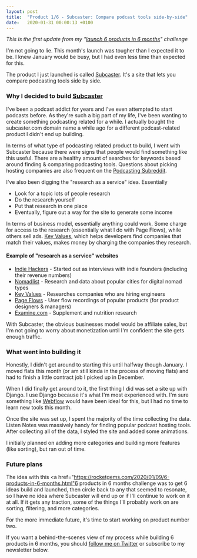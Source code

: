 ```yaml
---
layout: post
title:  "Product 1/6 - Subcaster: Compare podcast tools side-by-side"
date:   2020-01-31 00:00:13 +0100
---
```


*This is the first update from my "<a href="https://rocketgems.com/2020/01/09/6-products-in-6-months.html">launch 6 products in 6 months</a>" challenge*

I'm not going to lie. This month's launch was tougher than I expected it to be. I knew January would be busy, but I had even less time than expected for this.

The product I just launched is called <a href="https://subcaster.com/" target="_blank">Subcaster</a>. It's a site that lets you compare podcasting tools side by side.

### Why I decided to build <a href="https://subcaster.com/" target="_blank">Subcaster</a>
I've been a podcast addict for years and I've even attempted to start podcasts before. As they're such a big part of my life, I've been wanting to create something podcasting related for a while. I actually bought the subcaster.com domain name a while ago for a different podcast-related product I didn't end up building.

In terms of what type of podcasting related product to build, I went with Subcaster because there were signs that people would find something like this useful. There are a healthy amount of searches for keywords based around finding & comparing podcasting tools. Questions about picking hosting companies are also frequent on the <a href="https://www.reddit.com/r/podcasting/" target="_blank" rel="nofollow noreferrer">Podcasting Subreddit</a>.

I've also been digging the "research as a service" idea. Essentially

 - Look for a topic lots of people research
 - Do the research yourself
 - Put that research in one place
 - Eventually, figure out a way for the site to generate some income

In terms of business model, essentially anything could work. Some charge for access to the research (essentially what I do with Page Flows), while others sell ads. <a href="https://keyvalues.com/" target="_blank" rel="nofollow noreferrer">Key Values</a>, which helps developers find companies that match their values, makes money by charging the companies they research.

#### Example of "research as a service" websites

 - <a href="https://indiehackers.com/" target="_blank" rel="nofollow noreferrer">Indie Hackers</a> - Started out as interviews with indie founders (including their revenue numbers)
 - <a href="https://nomadlist.com/" target="_blank" rel="nofollow noreferrer">Nomadlist</a> - Research and data about popular cities for digital nomad types
 - <a href="https://keyvalues.com/" target="_blank" rel="nofollow noreferrer">Key Values</a> - Researches companies who are hiring engineers
 - <a href="https://pageflows.com/" target="_blank" rel="nofollow noreferrer">Page Flows</a> - User flow recordings of popular products (for product designers & managers)
 - <a href="https://examine.com/" target="_blank" rel="nofollow noreferrer">Examine.com</a> - Supplement and nutrition research

With Subcaster, the obvious businesses model would be affiliate sales, but I'm not going to worry about monetization until I'm confident the site gets enough traffic.

### What went into building it
Honestly, I didn't get around to starting this until halfway though January. I moved flats this month (or am still kinda in the process of moving flats) and had to finish a little contract job I picked up in December.

When I did finally get around to it, the first thing I did was set a site up with Django. I use Django because it's what I'm most experienced with. I'm sure something like <a href="https://webflow.com/" target="_blank" rel="nofollow noreferrer">Webflow</a> would have been ideal for this, but I had no time to learn new tools this month.

Once the site was set up, I spent the majority of the time collecting the data. Listen Notes was massively handy for finding popular podcast hosting tools. After collecting all of the data, I styled the site and added some animations.

I initially planned on adding more categories and building more features (like sorting), but ran out of time.

### Future plans
The idea with this <a href="https://rocketgems.com/2020/01/09/6-products-in-6-months.html"6 products in 6 months</a> challenge was to get 6 ideas build and launched, then circle back to any that seemed to resonate, so I have no idea where Subcaster will end up or if I'll continue to work on it at all. If it gets any traction, some of the things I'll probably work on are sorting, filtering, and more categories.

For the more immediate future, it's time to start working on product number two.

If you want a behind-the-scenes view of my process while building 6 products in 6 months, you should <a href="https://twitter.com/ramykhuffash" target="_blank" rel="nofollow">follow me on Twitter</a> or subscribe to my newsletter below.
